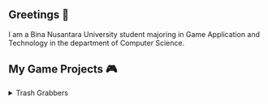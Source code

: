 ## Greetings 👋
I am a Bina Nusantara University student majoring in Game Application and Technology in the department of Computer Science.

## My Game Projects 🎮
<details>
  <summary> Trash Grabbers </summary>
  <p>
    Wasd. Wasd but wasdqert. Download [here](https://github.com/bibyru/Little-Grabbers/).
  </p>
  <b></b>
</details>

<!--
**bibyru/bibyru** is a ✨ _special_ ✨ repository because its `README.md` (this file) appears on your GitHub profile.

Here are some ideas to get you started:

- 🔭 I’m currently working on ...
- 🌱 I’m currently learning ...
- 👯 I’m looking to collaborate on ...
- 🤔 I’m looking for help with ...
- 💬 Ask me about ...
- 📫 How to reach me: ...
- 😄 Pronouns: ...
- ⚡ Fun fact: ...
-->

